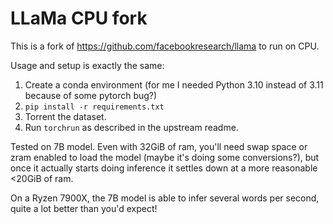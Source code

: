 # LLaMa CPU fork

This is a fork of https://github.com/facebookresearch/llama to run on CPU.

Usage and setup is exactly the same:
1. Create a conda environment (for me I needed Python 3.10 instead of 3.11 because of some pytorch bug?)
2. `pip install -r requirements.txt`
3. Torrent the dataset.
4. Run `torchrun` as described in the upstream readme.

Tested on 7B model. Even with 32GiB of ram, you'll need swap space or zram enabled to load the model (maybe it's doing some conversions?), but once it actually starts doing inference it settles down at a more reasonable <20GiB of ram.

On a Ryzen 7900X, the 7B model is able to infer several words per second, quite a lot better than you'd expect!

